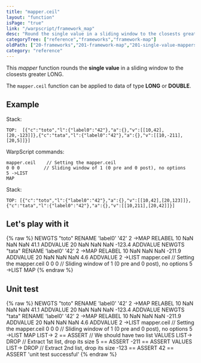 ```yaml
---
title: "mapper.ceil"
layout: "function"
isPage: "true"
link: "/warpscript/framework_map"
desc: "Round the single value in a sliding window to the closests greater LONG"
categoryTree: ["reference","frameworks","framework-map"]
oldPath: ["20-frameworks","201-framework-map","201-single-value-mappers","120-mapper_ceil.html.md"]
category: "reference"
---
```

 

This *mapper* function rounds the **single value** in a sliding window to the closests greater LONG.

The `mapper.ceil` function can be applied to data of type **LONG** or **DOUBLE**.


## Example ##

Stack:

    TOP:  [{"c":"toto","l":{"label0":"42"},"a":{},"v":[[10,42],[20,-123]]},{"c":"tata","l":{"label0":"42"},"a":{},"v":[[10,-211],[20,5]]}]

WarpScript commands:

    mapper.ceil    // Setting the mapper.ceil
    0 0 0         // Sliding window of 1 (0 pre and 0 post), no options
    5 ->LIST
    MAP

Stack: 

    TOP: [{"c":"toto","l":{"label0":"42"},"a":{},"v":[[10,42],[20,123]]},{"c":"tata","l":{"label0":"42"},"a":{},"v":[[10,211],[20,42]]}]

## Let's play with it ##

{% raw %}
<warp10-warpscript-widget>NEWGTS "toto" RENAME 
'label0' '42' 2 ->MAP RELABEL
10 NaN NaN NaN 41.1 ADDVALUE
20 NaN NaN NaN -123.4 ADDVALUE
NEWGTS "tata" RENAME 
'label0' '42' 2 ->MAP RELABEL
10 NaN NaN NaN -211.9 ADDVALUE
20 NaN NaN NaN 4.6 ADDVALUE
2 ->LIST
mapper.ceil   // Setting the mapper.ceil
0 0 0         // Sliding window of 1 (0 pre and 0 post), no options
5 ->LIST
MAP
</warp10-warpscript-widget>
{% endraw %}    


## Unit test ##

{% raw %}
<warp10-warpscript-widget>NEWGTS "toto" RENAME 
'label0' '42' 2 ->MAP RELABEL
10 NaN NaN NaN 41.1 ADDVALUE
20 NaN NaN NaN -123.4 ADDVALUE
NEWGTS "tata" RENAME 
'label0' '42' 2 ->MAP RELABEL
10 NaN NaN NaN -211.9 ADDVALUE
20 NaN NaN NaN 4.6 ADDVALUE
2 ->LIST
mapper.ceil   // Setting the mapper.ceil
0 0 0         // Sliding window of 1 (0 pre and 0 post), no options
5 ->LIST
MAP
LIST-> 2 == ASSERT    // We should have two list
VALUES LIST-> DROP    // Extract 1st list, drop its size
5 == ASSERT
-211 == ASSERT
VALUES LIST-> DROP    // Extract 2nd list, drop its size
-123 == ASSERT
42 == ASSERT
'unit test successful'
</warp10-warpscript-widget>
{% endraw %}        